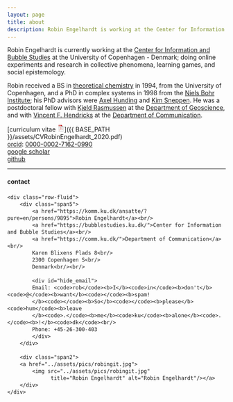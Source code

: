 ```yaml
---
layout: page
title: about
description: Robin Engelhardt is working at the Center for Information and Bubble Studies at the University of Copenhagen - Denmark; research in social media, learning games, online experiments
---
```


Robin Engelhardt is currently working at the [Center for Information and Bubble Studies](https://bubblestudies.ku.dk/) at the University of Copenhagen - Denmark; doing online experiments and research in collective phenomena, learning games, and social epistemology.

Robin received a BS in [theoretical chemistry](https://www.ku.dk/) in 1994, from the
University of Copenhagen, and a PhD in complex systems in 1998 from the
[Niels Bohr Institute](https://www.nbi.ku.dk); his PhD advisors were
[Axel Hunding](https://www.researchgate.net/scientific-contributions/2006150665_Axel_Hunding) and
[Kim Sneppen](https://scholar.google.com/citations?hl=en&user=LIBL6nQAAAAJ).
He was a postdoctoral fellow with
[Kjeld Rasmussen](https://scholar.google.com/citations?hl=en&user=dR_89cEAAAAJ)
at the
[Department of Geoscience](https://ign.ku.dk/english/),
and with
[Vincent F. Hendricks](https://comm.ku.dk/staff/?pure=en/persons/30701)
at the
[Department of Communication](https://comm.ku.dk/).

[curriculum vitae ![CV as pdf](icons16/pdf-icon.png)]({{ BASE_PATH }}/assets/CVRobinEngelhardt_2020.pdf)<br/>
[orcid](https://orcid.org): [0000-0002-7162-0990](https://orcid.org/0000-0002-7162-0990)<br/>
[google scholar](https://scholar.google.com/citations?user=jQufe6wAAAAJ&hl)<br/>
[github](https://github.com/gavstrik)<br/>


---

<div class="container">
<h4><a name="contact"></a>contact</h4>

    <div class="row-fluid">
        <div class="span5">
            <a href="https://komm.ku.dk/ansatte/?pure=en/persons/9895">Robin Engelhardt</a><br/>
            <a href="https://bubblestudies.ku.dk/">Center for Information and Bubble Studies</a><br/>
            <a href="https://comm.ku.dk/">Department of Communication</a><br/>
            Karen Blixens Plads 8<br/>
            2300 Copenhagen S<br/>
            Denmark<br/><br/>

            <div id="hide_email">
            Email: <code>rob</code><b>I</b><code>in</code><b>don't</b><code>@</code><b>want</b><code></code><b>spam!
            </b><code></code><b>So</b><code></code><b>please</b><code>hum</code><b>leave
            </b><code>.</code><b>me</b><code>ku</code><b>alone</b><code>.</code><b>!</b><code>dk</code><br/>
            Phone: +45-26-300-403
            </div>
        </div>

        <div class="span2">
        <a href="../assets/pics/robingit.jpg">
            <img src="../assets/pics/robingit.jpg"
                  title="Robin Engelhardt" alt="Robin Engelhardt"/></a>
        </div>
    </div>
</div>
